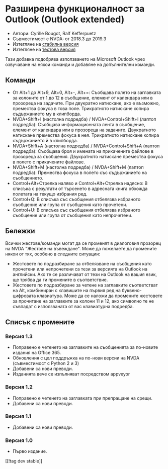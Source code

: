 # Разширена функционалност за Outlook (Outlook extended) #

* Автори: Cyrille Bougot, Ralf Kefferpuetz
* Съвместимост с NVDA: от 2018.3 до 2019.3
* Изтегляне на [стабилна версия][1]
* Изтегляне на [тестова версия][2]

Тази добавка подобрява използването на Microsoft Outlook чрез озвучаване на
някои команди и добавяне на допълнителни команди.

## Команди

* От Alt+1 до Alt+9, Alt+0, Alt+-, Alt+=: Съобщава полето на заглавката за
  колоните от 1 до 12 в съобщение, елемент от календара или в прозореца на
  задачите. При двукратно натискане, ако е възможно, премества фокуса в това
  поле. Трикратното натискане копира съдържанието му в клипборда.
* NVDA+Shift+I (настолна подредба) / NVDA+Control+Shift+I (лаптоп подредба):
  Съобщава информационната лента в съобщение, елемент от календара или в
  прозореца на задачите. Двукратното натискане премества фокуса в
  нея. Трикратното натискане копира съдържанието й в клипборда.
* NVDA+Shift+A (настолна подредба) / NVDA+Control+Shift+A (лаптоп подредба):
  Съобщава броя и имената на прикачените файлове в прозореца за
  съобщения. Двукратното натискане премества фокуса в полето с прикачените
  файлове.
* NVDA+Shift+M (настолна подредба) / NVDA+Shift+M (лаптоп подредба):
  Премества фокуса в полето със съдържанието на съобщението.
* Control+Alt+Стрелка наляво и Control+Alt+Стрелка надясно: В списъка с
  резултати от търсенето в адресната книга обхожда полетата на текущо
  избрания ред.
* Control+Q: В списъка със съобщения отбелязва избраното съобщение или група
  от съобщения като прочетени.
* Control+U: В списъка със съобщения отбелязва избраното съобщение или група
  от съобщения като непрочетени.

## Бележки

Всички жестове/команди могат да се променят в диалоговия прозорец на NVDA
"Жестове на въвеждане". Може да пожелаете да промените някои от тях, особено
в следните ситуации:

* Жестовете по подразбиране за отбелязване на съобщения като прочетени или
  непрочетени са тези за версията на Outlook на английски. Ако те се
  различават от тези на Outlook на вашия език, ще трябва да ги промените в
  съответствие.
* Жестовете по подразбиране за четене на заглавките съответстват на Alt,
  комбиниран с клавишите на първия ред на буквено-цифровата клавиатура. Може
  да се наложи да промените жестовете за прочитане на заглавките за колони
  11 и 12, ако символно те не съвпадат с използваната от вас клавиатурна
  подредба.

## Списък с промените

### Версия 1.3

* Поправено е четенето на заглавките на съобщенията за по-новите издания на
  Office 365.
* Обновления с цел поддръжка на по-нови версии на NVDA (съвместимост с
  Python 2 и 3)
* Добавени са нови преводи.
* Изданията вече се изпълняват посредством appveyor

### Версия 1.2

* Поправено е четенето на заглавката при препращане на срещи.
* Добавени са нови преводи.

### Версия 1.1

* Добавени са нови преводи.

### Версия 1.0

* Първо издание.

[[!tag dev stable]]

[1]: https://addons.nvda-project.org/files/get.php?file=outlookextended

[2]: https://addons.nvda-project.org/files/get.php?file=outlookextended-dev
